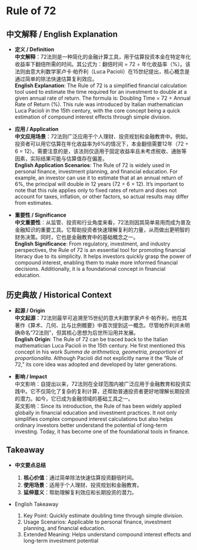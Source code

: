 # Rule of 72

## 中文解释 / English Explanation

* **定义 / Definition**  
  **中文解释**：72法则是一种简化的金融计算工具，用于估算投资本金在特定年化收益率下翻倍所需的时间。其公式为：翻倍时间 = 72 ÷ 年化收益率（%）。该法则由意大利数学家卢卡·帕乔利（Luca Pacioli）在15世纪提出，核心概念是通过简单的除法快速估算复利效应。  
  **English Explanation**: The Rule of 72 is a simplified financial calculation tool used to estimate the time required for an investment to double at a given annual rate of return. The formula is: Doubling Time = 72 ÷ Annual Rate of Return (%). This rule was introduced by Italian mathematician Luca Pacioli in the 15th century, with the core concept being a quick estimation of compound interest effects through simple division.

* **应用 / Application**  
  **中文应用场景**：72法则广泛应用于个人理财、投资规划和金融教育中。例如，投资者可以用它估算在年化收益率为6%的情况下，本金翻倍需要12年（72 ÷ 6 = 12）。需要注意的是，该法则仅适用于固定收益率且未考虑税收、通胀等因素，实际结果可能与估算值存在偏差。  
  **English Application Scenarios**: The Rule of 72 is widely used in personal finance, investment planning, and financial education. For example, an investor can use it to estimate that at an annual return of 6%, the principal will double in 12 years (72 ÷ 6 = 12). It’s important to note that this rule applies only to fixed rates of return and does not account for taxes, inflation, or other factors, so actual results may differ from estimates.

* **重要性 / Significance**  
  **中文重要性**：从监管、投资和行业角度来看，72法则因其简单易用而成为普及金融知识的重要工具。它帮助投资者快速理解复利的力量，从而做出更明智的财务决策。同时，它也是金融教育中的基础概念之一。  
  **English Significance**: From regulatory, investment, and industry perspectives, the Rule of 72 is an essential tool for promoting financial literacy due to its simplicity. It helps investors quickly grasp the power of compound interest, enabling them to make more informed financial decisions. Additionally, it is a foundational concept in financial education.

## 历史典故 / Historical Context

* **起源 / Origin**  
  **中文起源**：72法则最早可追溯至15世纪的意大利数学家卢卡·帕乔利，他在其著作《算术、几何、比与比例概要》中首次提到这一概念。尽管帕乔利并未明确命名“72法则”，但其核心思想为后世所沿用并发展。  
  **English Origin**: The Rule of 72 can be traced back to the Italian mathematician Luca Pacioli in the 15th century. He first mentioned this concept in his work *Summa de arithmetica, geometria, proportioni et proportionalita*. Although Pacioli did not explicitly name it the “Rule of 72,” its core idea was adopted and developed by later generations.

* **影响 / Impact**  
  中文影响：自提出以来，72法则在全球范围内被广泛应用于金融教育和投资实践中。它不仅简化了复杂的复利计算，还帮助普通投资者更好地理解长期投资的潜力。如今，它已成为金融领域的基础工具之一。  
  英文影响：Since its introduction, the Rule of has been widely applied globally in financial education and investment practices. It not only simplifies complex compound interest calculations but also helps ordinary investors better understand the potential of long-term investing. Today, it has become one of the foundational tools in finance.

## Takeaway

* **中文要点总结**  
  1. **核心价值**：通过简单除法快速估算投资翻倍时间。
  2. **使用场景**：适用于个人理财、投资规划和金融教育。
  3. **延伸意义**：帮助理解复利效应和长期投资的潜力。

* English Takeaway
  1. Key Point: Quickly estimate doubling time through simple division.
  2. Usage Scenarios: Applicable to personal finance, investment planning, and financial education.
  3. Extended Meaning: Helps understand compound interest effects and long-term investment potential